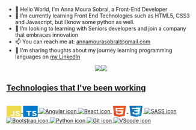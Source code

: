 - 👋 Hello World, I’m Anna Moura Sobral, a Front-End Developer
- 🌱 I’m currently learning Front End Technologies such as HTML5, CSS3 and Javascript, but I know some python as well. 
- 💞️ I’m looking to learning with Seniors developers and join a company that embraces innovation 
- 📫 You can reach me at: <a href="mailto:annamourasobral@gmail.com"> annamourasobral@gmail.com </a>
- 💭 I'm sharing thoughts about my journey learning programming languages on <a href="https://dk.linkedin.com/in/annamourasobral?trk=profile-badge">my LinkedIn</a>
              

<div align="center">
  <a href="https://github.com/annamourasobral">
  <img height="150em" src="https://github-readme-stats.vercel.app/api?username=annamourasobral&show_icons=true&theme=radical&include_all_commits=true&count_private=true"/><img height="150em" src="https://github-readme-stats.vercel.app/api/top-langs/?username=annamourasobral&layout=compact&langs_count=7&theme=radical"/>
</div>
  
## Technologies that I've been working
 <div style="display: inline_block"><br> 
   <img align="center" alt="JavaScript icon" height="30" width="40" src="https://raw.githubusercontent.com/devicons/devicon/master/icons/javascript/javascript-plain.svg">
   <img align="center" alt="TypeScript icon" height="30" width="40" src="https://raw.githubusercontent.com/devicons/devicon/master/icons/typescript/typescript-plain.svg">
   <img align="center" alt="Angular icon" icon" height="30" width="40" src="https://cdn.jsdelivr.net/gh/devicons/devicon/icons/angularjs/angularjs-plain.svg">
   <img align="center" alt="React icon" icon" height="30" width="40" src="https://cdn.jsdelivr.net/gh/devicons/devicon/icons/react/react-original.svg">
   <img align="center" alt="HTML icon" height="30" width="40" src="https://raw.githubusercontent.com/devicons/devicon/master/icons/html5/html5-original.svg">
   <img align="center" alt="CSS icon" height="30" width="40" src="https://raw.githubusercontent.com/devicons/devicon/master/icons/css3/css3-original.svg">
   <img align="center" alt="SASS icon" height="30" width="40" src="https://cdn.jsdelivr.net/gh/devicons/devicon/icons/sass/sass-original.svg">                                                                                    <img align="center" alt="Bootstrap icon" height="30" width="40"src="https://cdn.jsdelivr.net/gh/devicons/devicon/icons/bootstrap/bootstrap-original.svg">          
   <img align="center" alt="Python icon" height="30" width="40" src="https://cdn.jsdelivr.net/gh/devicons/devicon/icons/python/python-original.svg">
   <img align="center" alt="Git icon" height="30" width="40" src="https://cdn.jsdelivr.net/gh/devicons/devicon/icons/git/git-original.svg">
   <img align="center" alt="VScode icon" height="30" width="40" src="https://cdn.jsdelivr.net/gh/devicons/devicon/icons/vscode/vscode-original.svg">


</div>
 
              
<!---
annamourasobral/annamourasobral is a ✨ special ✨ repository because its `README.md` (this file) appears on your GitHub profile.
You can click the Preview link to take a look at your changes.
--->
